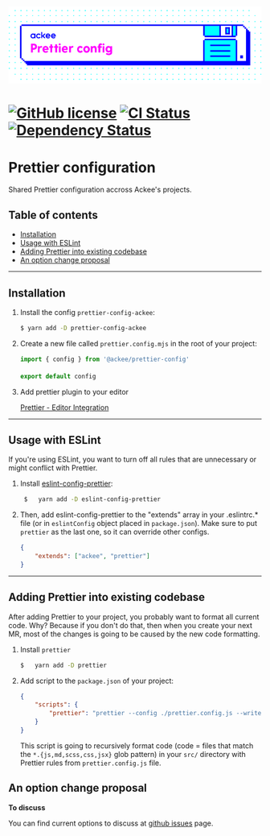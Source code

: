 ![ackee|prettier-config-ackee](assets/ackee_git_fronted_prettier_config.png)

# [![GitHub license](https://img.shields.io/badge/license-MIT-blue.svg)](https://github.com/AckeeCZ/prettier-config-ackee/blob/master/LICENSE) [![CI Status](https://img.shields.io/travis/com/AckeeCZ/prettier-config-ackee.svg?style=flat)](https://travis-ci.com/AckeeCZ/prettier-config-ackee) [![Dependency Status](https://img.shields.io/david/AckeeCZ/prettier-config-ackee.svg?style=flat-square)](https://david-dm.org/AckeeCZ/prettier-config-ackee)

# Prettier configuration

Shared Prettier configuration accross Ackee's projects.

## Table of contents

-   [Installation](#installation)
-   [Usage with ESLint](#usage-with-eslint)
-   [Adding Prettier into existing codebase](#adding-prettier-into-existing-codebase)
-   [An option change proposal](#an-option-change-proposal)

---

## <a name="installation"></a>Installation

1.  Install the config `prettier-config-ackee`:

    ```bash
    $ yarn add -D prettier-config-ackee
    ```

2.  Create a new file called `prettier.config.mjs` in the root of your project:

    ```js
    import { config } from '@ackee/prettier-config'
    
    export default config
    ```

3.  Add prettier plugin to your editor

    [Prettier - Editor Integration](https://prettier.io/docs/en/editors.html)

---

## <a name="usage-with-eslint"></a>Usage with ESLint

If you're using ESLint, you want to turn off all rules that are unnecessary or might conflict with Prettier.

1.  Install [eslint-config-prettier](https://github.com/prettier/eslint-config-prettier):

    ```bash
     $   yarn add -D eslint-config-prettier
    ```


2.  Then, add eslint-config-prettier to the "extends" array in your .eslintrc.\* file (or in `eslintConfig` object placed in `package.json`). Make sure to put `prettier` as the last one, so it can override other configs.

    ```json
    {
        "extends": ["ackee", "prettier"]
    }
    ```

---

## <a name="adding-prettier-into-existing-codebase"></a>Adding Prettier into existing codebase

After adding Prettier to your project, you probably want to format all current code. Why? Because if you don't do that, then when you create your next MR, most of the changes is going to be caused by the new code formatting.

1. Install `prettier`
    ```bash
    $   yarn add -D prettier
    ```
2. Add script to the `package.json` of your project:
    ```json
    {
        "scripts": {
            "prettier": "prettier --config ./prettier.config.js --write 'src/**/*.{js,md,scss,css,jsx}'"
        }
    }
    ```
    This script is going to recursively format code (code = files that match the `*.{js,md,scss,css,jsx}` glob pattern) in your `src/` directory with Prettier rules from `prettier.config.js` file.

## <a name="an-option-change-proposal"></a>An option change proposal

**To discuss**

You can find current options to discuss at [github issues](https://github.com/AckeeCZ/prettier-config-ackee/issues) page.
